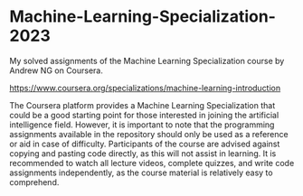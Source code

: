 # Machine-Learning-Specialization-2023

My solved assignments of the Machine Learning Specialization course by Andrew NG on Coursera.

https://www.coursera.org/specializations/machine-learning-introduction

The Coursera platform provides a Machine Learning Specialization that could be a good starting point for those interested in joining the artificial intelligence field. However, it is important to note that the programming assignments available in the repository should only be used as a reference or aid in case of difficulty. Participants of the course are advised against copying and pasting code directly, as this will not assist in learning. It is recommended to watch all lecture videos, complete quizzes, and write code assignments independently, as the course material is relatively easy to comprehend.
